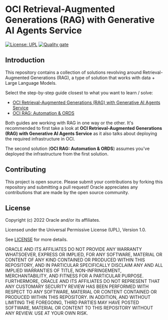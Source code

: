 # OCI Retrieval-Augmented Generations (RAG) with Generative AI Agents Service

[![License: UPL](https://img.shields.io/badge/license-UPL-green)](https://img.shields.io/badge/license-UPL-green) [![Quality gate](https://sonarcloud.io/api/project_badges/quality_gate?project=oracle-devrel_oci-rag-vectordb)](https://sonarcloud.io/dashboard?id=oracle-devrel_oci-rag-vectordb)

## Introduction

This repository contains a collection of solutions revolving around Retrieval-Augmented Generations (RAG), a type of solution that works with data + Large Language Models.

Select the step-by-step guide closest to what you want to learn / solve:

- [OCI Retrieval-Augmented Generations (RAG) with Generative AI Agents Service](./README_rag.md)
- [OCI RAG: Automation & ORDS](./README_ords.md)

Both guides are working with RAG in one way or the other. It's recommended to first take a look at **OCI Retrieval-Augmented Generations (RAG) with Generative AI Agents Service** as it also talks about deploying the required infrastructure in OCI.

The second solution (**OCI RAG: Automation & ORDS**) assumes you've deployed the infrastructure from the first solution.

## Contributing

This project is open source. Please submit your contributions by forking this repository and submitting a pull request! Oracle appreciates any contributions that are made by the open source community.

## License

Copyright (c) 2022 Oracle and/or its affiliates.

Licensed under the Universal Permissive License (UPL), Version 1.0.

See [LICENSE](LICENSE) for more details.

ORACLE AND ITS AFFILIATES DO NOT PROVIDE ANY WARRANTY WHATSOEVER, EXPRESS OR IMPLIED, FOR ANY SOFTWARE, MATERIAL OR CONTENT OF ANY KIND CONTAINED OR PRODUCED WITHIN THIS REPOSITORY, AND IN PARTICULAR SPECIFICALLY DISCLAIM ANY AND ALL IMPLIED WARRANTIES OF TITLE, NON-INFRINGEMENT, MERCHANTABILITY, AND FITNESS FOR A PARTICULAR PURPOSE.  FURTHERMORE, ORACLE AND ITS AFFILIATES DO NOT REPRESENT THAT ANY CUSTOMARY SECURITY REVIEW HAS BEEN PERFORMED WITH RESPECT TO ANY SOFTWARE, MATERIAL OR CONTENT CONTAINED OR PRODUCED WITHIN THIS REPOSITORY. IN ADDITION, AND WITHOUT LIMITING THE FOREGOING, THIRD PARTIES MAY HAVE POSTED SOFTWARE, MATERIAL OR CONTENT TO THIS REPOSITORY WITHOUT ANY REVIEW. USE AT YOUR OWN RISK.
